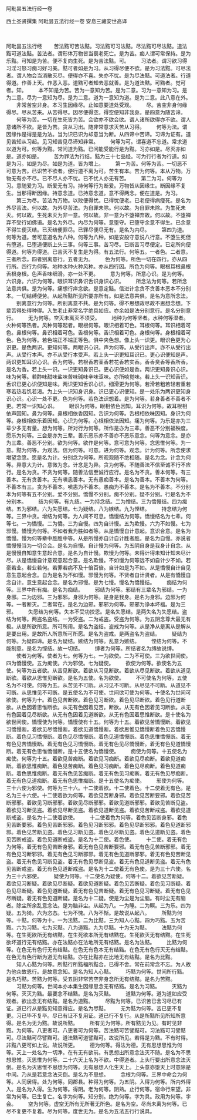阿毗昙五法行经一卷


西土圣贤撰集
阿毗昙五法行经一卷
安息三藏安世高译


　　

阿毗昙五法行经
　　苦法黠可苦法黠。习法黠可习法黠。尽法黠可尽法黠。道法黠可道法黠。苦法者。谓形体万物皆当衰老死亡。是为苦。痴人谓可常保持。是为乐黠。可知是为苦。便不复向生死。是为苦法黠。可。
　　习法者。谓习欲习得习淫习怒习痴习好习美。黠可者如是为习。从习得尽便不欲。是为习法黠。可尽法者。谓人物会当消散灭尽。便得亦不喜。失亦不忧。是为尽法黠。可道法者。行道得道。作善上天。作恶入恶。道黠可者知去恶就善。是为道法黠。可黠者。觉可者。知。
　　本不知是为苦。苦为一意知为苦。是为二意。习为一意知为习。是为二意。尽为一意知为尽。是为二意。道为一意知为道。是为二意。此八意在外。
　　非常苦空非身。本习生因缘尽。止如意要道处受观。
　　尽。苦空非身何缘得尽。尽从苦来。从苦得尽。因尽便得空。得空便知非我身。是四意为随苦谛。
　　何等为苦。一切在生死皆为苦。会欲亦不欲会欲。谓人诸所欲得亦不欲。谓人意诸所不欲。是皆为苦。贪从习出。随非常意求灭苦从习得。
　　何等为法。谓因缘作是得是是为法。当为识已识为却意当为断。从四谛中苦谛。习谛为证有。道见苦知从习起。见习知苦见尽谛知非常。
　　何等为可。谓喜道不忘道。常求道以道为可。何等为黠。常问道为黠。已问能受能行是为黠。习亦如是。尽灭亦如是。道亦如是。
　　苦为罪法为行结。黠为三十七品经。可为行行者为行道。如是为习。如是为尽。如是为道。皆为增上。
　　第一为苦。何等为苦。一切恶不可意为苦。已识苦不欲者。便行道不离为可。苦生有本。苦为何等。本从万物。万物无有亦不尽。已不尽人亦不忧。已不忧人亦无有苦。
　　第二为习。何等为习。意随爱为习。断爱无有习。持何等行为断爱。万物皆从因缘生。断因缘不复生。当那得断因缘。持意念道。已持意念道。意不得两念。便在道是。为习。
　　第三为尽。苦法为万物。以败便得忧。已得忧便老。已老便得病瘦死。是名为外尽苦法。何以故。为外尽苦法。为自罪未除。何以故。为自罪未除。为生死未灭。何以故。生死未灭为非一意。何以故。非一意为不堕禅弃故。何以故。不堕禅弃不受行如佛语。是名为外尽。内尽为何等。意堕守。已堕守余意不得生。已余意不得生便灭结。已灭结便罪尽。已罪尽便尽无有。是名为内尽。
　　第四为道。何等为道。苦可意道名为八种。何等为八种。如是安般守意说八行意。不堕生死但有堕道。已堕道便断上头三事。何等三事。苦习尽。已断苦习尽便定。已定所向便得道。何等为得道。已苦灭不复生是为得。有五法行。何等五。一者色。二者意。三者所念。四者别离意行。五者无为。
　　色为何等。所色一切在四行。亦从四行所。四行为何等。地种水种火种风种。亦从四行因。所色为何等。眼根耳根鼻根舌根身根。色声香味细滑。亦一处不更。
　　意为何等。所意心识。是为何等。六识身。六识为何等。眼识耳识鼻识舌识身识心识。
　　所念法为何等。若所念法意共俱。是为何等。痛想行痒念欲。是意定黠。信进计念贪不贪善本恶本不分别本。一切结缚便劳。从起所黠所见所要亦所有。如是法意共俱。是名为意所念法。
　　别离意行为何等。所别离意不共。是为何等。得不思想政尽政不思想念想。下辈苦得处得种得。入生老止非常名字绝具如应。亦余如是法分别意行。是名分别意行。
　　无为何等。空灭未离灭不须受。
　　地种为何等坚者。水种何等湿者。火种何等热者。风种何等起者。眼根何等。眼识相着可色。耳根何等。耳识相着可色。鼻根何等。鼻识相着可色。舌根何等。舌识相着可色。身根何等。身根相着可色。色为何等。若色端正不端正等色。俱中央色想。像上头一识更。眼识色更为心识更。是色两识。更知何等。两眼识心识。声为何等。从受行出声。亦不从受行出声。从受行本声。亦不从受行本受声。若上头一识更知耳识已。更心识便知是声。两识更知耳识心识。香为何等。若根香若茎香若花香若实香。香香臭香等香所香。是名为香。若上头一识。一识更知鼻识已。更心识便如是香。两识更知鼻识心识。味为何等。若酢味甜味盐味苦味碱味辛味涩味。亦所啖觉味。若上头一识知舌识。舌识已更心识便知是味。两识更知舌识心识。细滑更为何等。若滑若粗若轻若重若寒若热若饥若渴。为上头一识知身识身。识已更心识便知。是一处乐为两识更知身识心识。心识一处不更。色为何等。若色法识想着。是为何等。若身善者不善者不更。若常一识知心识。
　　眼识为何等。眼相依色因知。耳识为何等。故耳根相依声因知。鼻为何等。鼻根相依香因知。舌识为何等。舌根相依味因知。身识为何等。身根相依乐着因知。心识为何等。心根相依法因知。痛为何等。为乐是亦为三辈少多无有量。想为何等。所对行为何等。所作是亦为三辈。善恶不分别福殃度。愿乐为何等。三会是亦为三辈。善乐恶乐亦不善亦不恶乐意念。何等为意念。是亦为三辈。善恶不分别。欲为何等。欲作是何等。意可意为何等。念思惟何等。为一意。黠为何等。为观法。信为何等。可意。进为何等。观念。计为何等。所念使求增望念愿。愿是名为计。分别念为何等。所观观随不绝相随。是名为念。计念为何等。异意大为计。意微为念。计念是为异。贪为何等。不随善法不信至诚不行不应行。是名为贪。不贪为何等。随善法信至诚行应行。是名为不贪。善本何等。有三善本。无有贪善本。无有嗔恚善本。无有愚痴善本。是名为善本。不善本为何等。不善本有三。贪为不善本。嗔恚为不善本。愚痴为不善本。是名为不善本。不分别本为何等有五不分别。爱不分别。憍慢不分别。痴不分别。疑不分别。行是名为不分别本。
　　结为何等。有九结。一为持念结。二为憎结。三为憍慢结。四为痴结。五为邪结。六为失愿结。七为疑结。八为嫉结。九为悭结。
　　持念结为何等。三界中贪。增结为何等。为人间不可息。憍慢结为何等。憍慢结名为七辈。何等七。一为憍慢。二为憍。三为自慢。四为自计慢。五为欺慢。六为不如慢。七为邪慢。憍慢为何等。不如者我为胜如者等。从是憍慢自计意起。意识合意。是名为憍慢。慢为何等辈中胜胜中等。从是所慢亦自计自计胜者胜。是名为自慢。亦说者憍慢慢当为一切合会。是名为自慢。自计慢为何等。为五阴自身是我身计自念。从是慢慢自知意生意起合意。是名为自计慢。欺慢为何等。未得计得未知计知未尽计尽。从是憍慢自计意观意起合意。是名欺慢。不如慢为何等远不如自计少不如。若豪若业。若业若何。若罪若病不及十倍百倍。自计如是为不如。从是憍慢自计自见意生意起合念。自为是名为不如慢。邪慢为何等。不贤者自计贤者。从是有憍慢自念自计。意生意起合念。是名为邪慢。是为七慢。慢名为憍慢结。
　　痴结为何等。三界中所有痴。是名为痴结。
　　邪结为何等。邪结有三辈名为邪结。一为身邪。二为边邪。三为邪邪。身邪为何等。是身是我身。是名为身邪。边邪为何等。一者断灭。二者常在。是名为边邪。邪邪为何等。邪邪为诤本坏福。是为三邪。
　　失愿结为何等。失本不受功挍恩。是名失愿结。是两失名为失愿结。盗结为何等。两盗名盗结。一为受盗。二为戒盗。受盗为何等。为五阴念尊大最无有极。从是所欲所意。所可所用。是名为盗结。盗戒为何等。从是净从是离从是解从是要出用。是故所人所意所可所愿。是名为盗戒。是两盗名为盗结。
　　疑结为何等。为疑四谛。是名为疑结。嫉结为何等。乱意为嫉结。
　　悭结为何等。不能制意。是名为悭结。故一切结。
　　缚者为何等。所结者名为缚故说缚。
　　使者为何等。使者为七。何等为七。一为欲使。二为不可使。三为欲世间使。四为憍慢使。五为痴使。六为邪使。七为疑使。
　　欲使为何等。欲使名为五使。何等为五者欲。从苦见断欲。着欲从习见断欲。着欲从尽见断欲。着欲从道见断欲。着欲从思惟见断欲。是名为五使。名为欲使。
　　不可使名为何等。五使名为不可使。何等为五。从苦见不可断。从习见不可断。从尽见不可断。从道见不可断。从思惟见不可断。是五使名为不可使。世间欲可使为何等。十使名为世间可欲使。何等为十。着色见苦断欲。着色见习断欲。着色见尽断欲。着色见行道断欲。从色因着思惟断欲。从无有色因着见苦。断欲。从无有色因着见习断欲。从无有色因着见尽断欲。从无有色因着见道断欲。从无有色因着思惟断欲。是十使名为欲世间使。憍慢使为何等。憍慢使有十五。何等为十五。着欲见苦憍慢断。着欲见习憍慢断。着欲见尽憍慢断。着欲见道憍慢断。着欲思惟见憍慢断着色见苦憍慢断。着色见习憍慢断。着色见尽憍慢断。着色见道憍慢断。着色思惟憍慢断。着无有色见苦憍慢断。着无有色见习憍慢断。着无有色见尽憍慢断。着无有色见道憍慢断。着无有色思惟憍慢断。是十五使名为憍慢使。
　　痴使为何等。十五使名为痴使。何等为十五。着欲见苦痴断。着欲见习痴断。着欲见尽痴断。着欲见道痴断。着欲思惟痴断。着色见苦痴断。着色见习痴断。着色见尽痴断。着色见道痴断。着色思惟痴断。着无有色见苦痴断。着无有色见习痴断。着无有色见尽痴断。着无有色见道痴断。着无有色思惟痴断。是十五使名为痴使。
　　邪使为何等。三十六使为邪使。何等为三十六。十二使着欲。十二使着色。十二使着无有色。是名为三十六使。十二使着欲为何等。着欲见苦断身邪。着欲见苦断要邪。着欲见苦断邪邪。着欲见习断邪邪。着欲见尽断邪邪。着欲见道断邪邪。着欲见苦断见盗。着欲见习断见盗。着欲见尽断见盗。着欲见道断见盗。着欲见苦断戒盗。着欲见道断戒盗。是名为十二使着欲使。
　　十二使着色为何等。着色见苦断身邪。着色见苦断要邪。着色见苦断邪邪。着色见习断邪邪。着色见尽断邪邪。着色见道断邪邪。着色见苦断见盗。着色见习断见盗。着色见尽断见盗。着色见道断见盗。着色见苦断戒盗。着色见道断戒盗。是名为十二使。着色使。
　　十二使。着无有色为何等。着无有色见苦断身邪。着无有色见苦断要邪。着无有色见苦断邪邪。着无有色见习断邪邪。着无有色见习断邪邪。着无有色见道断邪邪。着无有色见苦断见盗。着无有色见习断见盗。着无有色见尽断见盗。着无有色见道断见盗。着无有色见苦断戒盗。着无有色见道断戒盗。是名为十二使着无有色使。是为三十六使。名为三十六邪使。
　　疑使为何等。十二使名为疑使。何等十二。着欲见苦断疑。着欲见习断疑。着欲见尽断疑。着欲见道断疑。着色见苦断疑。着色见习断疑。着色见尽断疑。着色见道断疑。着无有色见苦断疑。着无有色见习断疑。着无有色见尽断疑。着无有色见道断疑。是名为十二疑。使是为尘是为尘脑。有时尘无有脑者。除尘所余乱意念法。是为脑非尘。从起为八。一为睡。二为瞑。三为乐。四为疑。五为猗。六为恣态。七为不愧。八为不惭。是故说从起八。
　　所黠为何等。十黠。何等为十。一为法黠。二为比黠。三为知人心黠。四为巧黠。五为苦黠。六为习黠。七为灭黠。八为道黠。九为尽黠。十为无为黠。
　　法黠为何等。在生死欲所无有结黠。在生死欲本所无有结黠在。生死欲灭无有结黠。在生死欲坏道行无有结黠。亦在法黠亦在法地所无有结黠。是名为法黠。
　　比黠为何等。在色无有色行无有结黠。在色无有色本无有结黠。在色无有色行灭无有结黠。在色无有色行断为道无有结黠。亦在比黠亦在比地无有结黠。是名为比黠。
　　知人心黠为何等。所黠行所黠福所黠合。已得不舍。常在前常念不忘。为人故为他众故恩行。是故意念知。是名为知人心黠。
　　巧黠为何等。世间所行黠。是名巧黠。苦黠为何等。受五阴非常苦空非身念所无有结黠。是名为苦黠。
　　习黠为何等。世间本亦本集生因缘思念无有结黠。是名为习黠。
　　灭黠为何等。灭灭为黠。最要念不结黠。是名为灭黠。
　　道黠为何等。道为道如应受观者。欲出念无有结黠。是名为道黠。
　　尽黠为何等。已识苦已舍习尽已有证。道已行从是黠见知意得应。是名为尽黠。
　　无为黠为何等。苦已更不复更。习已毕不复毕。尽已有证不复用证。道已行不复行。从是所黠所见所知所意得。是名为无为黠。故说所黠。
　　所有见为何等。所有黠见为见。有时见非黠。为何等。八更者可。八更者可为何等。苦法黠可苦譬黠可。习法黠可习譬黠可。尽法黠可尽譬黠可。道法黠可道譬黠可。故说所见。若得是为黠。不有时得。非黠八更可如上说。故说所更。
　　德为何等。得法为德。无有思想思惟为何等。天上一处名为一切净。在有无有欲前。有思想出所意念法灭不随。是名为不思想思惟。灭思惟为何等。二十六天上名为不欲。中得道者。上头行要出所意念法灭倒。是名为灭思惟不思想为何等。无有思想人化生天上。上头意亦堕天上时意除是中间。乃从是若意念法灭倒。是名为不思想。
　　念根为何等。三界中命会为何等。人同居得。处为何等。同郡县。种得为何等。为五阴。入得为何等。所内外得入。是名为入得。生为何等。得阴。老为何等。阴熟。止行何等。宿命行来望。非常为何等。已生复亡。名字为何等。知分别。绝为何等。字为具。政用为何等。字会。
　　空为何等。虚空无所有无所著无所色。是名为空。尽尚未离为何等。已尽不复更不复着。尽为何等。度世无为。是名为五法五行行说具。

